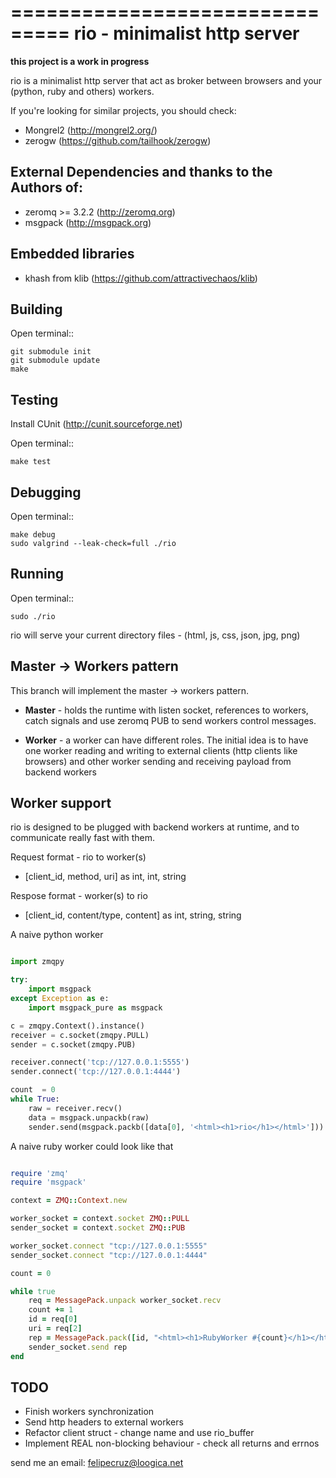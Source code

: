 ===============================
rio - minimalist http server 
===============================

**this project is a work in progress**

rio is a minimalist http server that act as broker between browsers and your (python, ruby and others) workers.

If you're looking for similar projects, you should check:

* Mongrel2 (http://mongrel2.org/)
* zerogw (https://github.com/tailhook/zerogw)


External Dependencies and thanks to the Authors of:
------------

* zeromq >= 3.2.2 (http://zeromq.org) 
* msgpack (http://msgpack.org)


Embedded libraries
-----------------

* khash from klib (https://github.com/attractivechaos/klib)


Building
--------

Open terminal::
    
    git submodule init
    git submodule update
    make

Testing
--------

Install CUnit (http://cunit.sourceforge.net)

Open terminal::
    
    make test

Debugging
--------

Open terminal::

    make debug
    sudo valgrind --leak-check=full ./rio
    

Running
-------

Open terminal::
    
    sudo ./rio

rio will serve your current directory files - (html, js, css, json, jpg, png)




Master -> Workers pattern
-------------------------

This branch will implement the master -> workers pattern. 

* **Master** - holds the runtime with listen socket, references to workers, catch signals and use zeromq PUB to send workers control messages. 

* **Worker** - a worker can have different roles. The initial idea is to have one worker reading and writing to external clients (http clients like browsers) and other worker sending and receiving payload from backend workers


Worker support
---------------------------

rio is designed to be plugged with backend workers at runtime, and to communicate really fast with them.

Request format - rio to worker(s)

* [client_id, method, uri] as int, int, string


Respose format - worker(s) to rio

* [client_id, content/type, content] as int, string, string

A naive python worker

```python

import zmqpy

try:
    import msgpack
except Exception as e:
    import msgpack_pure as msgpack

c = zmqpy.Context().instance()
receiver = c.socket(zmqpy.PULL)
sender = c.socket(zmqpy.PUB)

receiver.connect('tcp://127.0.0.1:5555')
sender.connect('tcp://127.0.0.1:4444')

count  = 0
while True:
    raw = receiver.recv()
    data = msgpack.unpackb(raw)
    sender.send(msgpack.packb([data[0], '<html><h1>rio</h1></html>']))
```

A naive ruby worker could look like that

```ruby

require 'zmq'
require 'msgpack'

context = ZMQ::Context.new

worker_socket = context.socket ZMQ::PULL
sender_socket = context.socket ZMQ::PUB

worker_socket.connect "tcp://127.0.0.1:5555"
sender_socket.connect "tcp://127.0.0.1:4444"

count = 0

while true
    req = MessagePack.unpack worker_socket.recv
    count += 1
    id = req[0]
    uri = req[2]
    rep = MessagePack.pack([id, "<html><h1>RubyWorker #{count}</h1></html>"])
    sender_socket.send rep
end
```

TODO
----

* Finish workers synchronization
* Send http headers to external workers
* Refactor client struct - change name and use rio_buffer
* Implement REAL non-blocking behaviour - check all returns and errnos


send me an email: felipecruz@loogica.net
